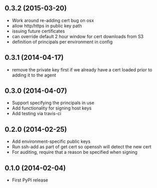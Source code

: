 ## 0.3.2 (2015-03-20)
- Work around re-adding cert bug on osx
- allow http/https in public key path
- issuing future certificates
- can override default 2 hour window for cert downloads from S3
- definition of principals per environment in config

## 0.3.1 (2014-04-17)
- remove the private key first if we already have a cert loaded prior to
  adding it to the agent

## 0.3.0 (2014-04-07)
- Support specifying the principals in use
- Add functionality for signing host keys
- Add testing via travis-ci

## 0.2.0 (2014-02-25)
- Add environment-specific public keys
- Run ssh-add as part of get cert so openssh will detect the new cert
- For auditing, require that a reason be specified when signing

## 0.1.0 (2014-02-04)
- First PyPI release
